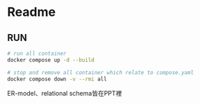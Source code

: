 # Readme

## RUN
```bash
# run all container
docker compose up -d --build

# stop and remove all container which relate to compose.yaml
docker compose down -v --rmi all
```

ER-model、relational schema皆在PPT裡
